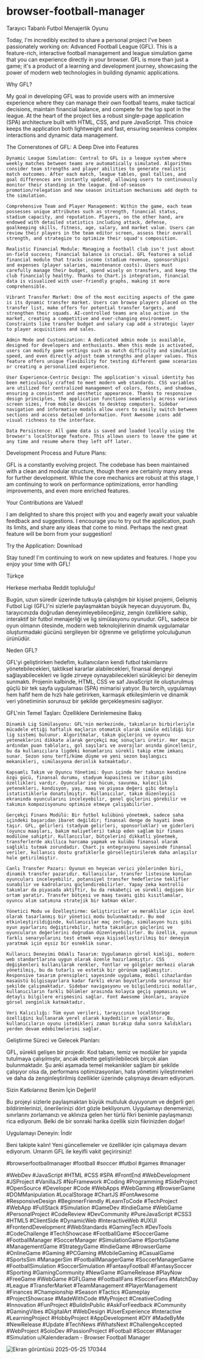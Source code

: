 # browser-football-manager
Tarayıcı Tabanlı Futbol Menajerlik Oyunu


Today, I'm incredibly excited to share a personal project I've been passionately working on: Advanced Football League (GFL). This is a feature-rich, interactive football management and league simulation game that you can experience directly in your browser. GFL is more than just a game; it's a product of a learning and development journey, showcasing the power of modern web technologies in building dynamic applications.

Why GFL?

My goal in developing GFL was to provide users with an immersive experience where they can manage their own football teams, make tactical decisions, maintain financial balance, and compete for the top spot in the league. At the heart of the project lies a robust single-page application (SPA) architecture built with HTML, CSS, and pure JavaScript. This choice keeps the application both lightweight and fast, ensuring seamless complex interactions and dynamic data management.

The Cornerstones of GFL: A Deep Dive into Features

    Dynamic League Simulation: Central to GFL is a league system where weekly matches between teams are automatically simulated. Algorithms consider team strengths and player abilities to generate realistic match outcomes. After each match, league tables, goal tallies, and goal differences are instantly updated, allowing users to continuously monitor their standing in the league. End-of-season promotion/relegation and new season initiation mechanisms add depth to the simulation.

    Comprehensive Team and Player Management: Within the game, each team possesses unique attributes such as strength, financial status, stadium capacity, and reputation. Players, on the other hand, are endowed with detailed statistics including attack, defense, goalkeeping skills, fitness, age, salary, and market value. Users can review their players in the team editor screen, assess their overall strength, and strategize to optimize their squad's composition.

    Realistic Financial Module: Managing a football club isn't just about on-field success; financial balance is crucial. GFL features a solid financial module that tracks income (stadium revenue, sponsorships) and expenses (player salaries, maintenance costs). Users must carefully manage their budget, spend wisely on transfers, and keep the club financially healthy. Thanks to Chart.js integration, financial data is visualized with user-friendly graphs, making it more comprehensible.

    Vibrant Transfer Market: One of the most exciting aspects of the game is its dynamic transfer market. Users can browse players placed on the transfer list, make offers for potential transfer targets, and strengthen their squads. AI-controlled teams are also active in the market, creating a competitive and ever-changing environment. Constraints like transfer budget and salary cap add a strategic layer to player acquisitions and sales.

    Admin Mode and Customization: A dedicated admin mode is available, designed for developers and enthusiasts. When this mode is activated, users can modify game settings such as match difficulty and simulation speed, and even directly adjust team strengths and player values. This feature offers unique flexibility for testing different game scenarios or creating a personalized experience.

    User Experience-Centric Design: The application's visual identity has been meticulously crafted to meet modern web standards. CSS variables are utilized for centralized management of colors, fonts, and shadows, ensuring a consistent and aesthetic appearance. Thanks to responsive design principles, the application functions seamlessly across various screen sizes, from mobile devices to desktop computers. Sidebar navigation and informative modals allow users to easily switch between sections and access detailed information. Font Awesome icons add visual richness to the interface.

    Data Persistence: All game data is saved and loaded locally using the browser's localStorage feature. This allows users to leave the game at any time and resume where they left off later.

Development Process and Future Plans:

GFL is a constantly evolving project. The codebase has been maintained with a clean and modular structure, though there are certainly many areas for further development. While the core mechanics are robust at this stage, I am continuing to work on performance optimizations, error handling improvements, and even more enriched features.

Your Contributions are Valued!

I am delighted to share this project with you and eagerly await your valuable feedback and suggestions. I encourage you to try out the application, push its limits, and share any ideas that come to mind. Perhaps the next great feature will be born from your suggestion!

Try the Application: Download

Stay tuned! I'm continuing to work on new updates and features. I hope you enjoy your time with GFL!

Türkçe

Herkese merhaba Reddit topluluğu!

Bugün, uzun süredir üzerinde tutkuyla çalıştığım bir kişisel projemi, Gelişmiş Futbol Ligi (GFL)'ni sizlerle paylaşmaktan büyük heyecan duyuyorum. Bu, tarayıcınızda doğrudan deneyimleyebileceğiniz, zengin özelliklere sahip, interaktif bir futbol menajerliği ve lig simülasyonu oyunudur. GFL, sadece bir oyun olmanın ötesinde, modern web teknolojilerinin dinamik uygulamalar oluşturmadaki gücünü sergileyen bir öğrenme ve geliştirme yolculuğunun ürünüdür.

Neden GFL?

GFL'yi geliştirirken hedefim, kullanıcıların kendi futbol takımlarını yönetebilecekleri, taktiksel kararlar alabilecekleri, finansal dengeyi sağlayabilecekleri ve ligde zirveye oynayabilecekleri sürükleyici bir deneyim sunmaktı. Projenin kalbinde, HTML, CSS ve saf JavaScript ile oluşturulmuş güçlü bir tek sayfa uygulaması (SPA) mimarisi yatıyor. Bu tercih, uygulamayı hem hafif hem de hızlı hale getirirken, karmaşık etkileşimlerin ve dinamik veri yönetiminin sorunsuz bir şekilde gerçekleşmesini sağlıyor.

GFL'nin Temel Taşları: Özelliklere Derinlemesine Bakış

    Dinamik Lig Simülasyonu: GFL'nin merkezinde, takımların birbirleriyle mücadele ettiği haftalık maçların otomatik olarak simüle edildiği bir lig sistemi bulunur. Algoritmalar, takım güçlerini ve oyuncu yeteneklerini dikkate alarak gerçekçi maç sonuçları üretir. Her maçın ardından puan tabloları, gol sayıları ve averajlar anında güncellenir, bu da kullanıcılara ligdeki konumlarını sürekli takip etme imkanı sunar. Sezon sonu terfi/küme düşme ve yeni sezon başlangıcı mekanikleri, simülasyona derinlik katmaktadır.

    Kapsamlı Takım ve Oyuncu Yönetimi: Oyun içinde her takımın kendine özgü gücü, finansal durumu, stadyum kapasitesi ve itibar gibi özellikleri vardır. Oyuncular ise hücum, savunma, kalecilik yetenekleri, kondisyon, yaş, maaş ve piyasa değeri gibi detaylı istatistiklerle donatılmıştır. Kullanıcılar, takım düzenleyici ekranında oyuncularını inceleyebilir, genel güçlerini görebilir ve takımın kompozisyonunu optimize etmeye çalışabilirler.

    Gerçekçi Finans Modülü: Bir futbol kulübünü yönetmek, sadece saha içindeki başarıdan ibaret değildir; finansal denge de hayati önem taşır. GFL, gelirleri (stadyum gelirleri, sponsorluklar) ve giderleri (oyuncu maaşları, bakım maliyetleri) takip eden sağlam bir finans modülüne sahiptir. Kullanıcılar, bütçelerini dikkatli yönetmek, transferlerde akıllıca harcama yapmak ve kulübü finansal olarak sağlıklı tutmak zorundadır. Chart.js entegrasyonu sayesinde finansal veriler, kullanıcı dostu grafiklerle görselleştirilerek daha anlaşılır hale getirilmiştir.

    Canlı Transfer Pazarı: Oyunun en heyecan verici yönlerinden biri, dinamik transfer pazarıdır. Kullanıcılar, transfer listesine konulan oyuncuları inceleyebilir, potansiyel transfer hedeflerine teklifler sunabilir ve kadrolarını güçlendirebilirler. Yapay zeka kontrollü takımlar da piyasada aktiftir, bu da rekabetçi ve sürekli değişen bir ortam yaratır. Transfer bütçesi ve maaş tavanı gibi kısıtlamalar, oyuncu alım satımına stratejik bir katman ekler.

    Yönetici Modu ve Özelleştirme: Geliştiriciler ve meraklılar için özel olarak tasarlanmış bir yönetici modu bulunmaktadır. Bu mod etkinleştirildiğinde, kullanıcılar maç zorluğu, simülasyon hızı gibi oyun ayarlarını değiştirebilir, hatta takımların güçlerini ve oyuncuların değerlerini doğrudan düzenleyebilirler. Bu özellik, oyunun farklı senaryolarını test etmek veya kişiselleştirilmiş bir deneyim yaratmak için eşsiz bir esneklik sunar.

    Kullanıcı Deneyimi Odaklı Tasarım: Uygulamanın görsel kimliği, modern web standartlarına uygun olarak özenle hazırlanmıştır. CSS değişkenleri kullanılarak renkler, fontlar ve gölgeler merkezi olarak yönetilmiş, bu da tutarlı ve estetik bir görünüm sağlamıştır. Responsive tasarım prensipleri sayesinde uygulama, mobil cihazlardan masaüstü bilgisayarlara kadar farklı ekran boyutlarında sorunsuz bir şekilde çalışmaktadır. Sidebar navigasyonu ve bilgilendirici modallar, kullanıcıların farklı bölümler arasında kolayca geçiş yapmasını ve detaylı bilgilere erişmesini sağlar. Font Awesome ikonları, arayüze görsel zenginlik katmaktadır.

    Veri Kalıcılığı: Tüm oyun verileri, tarayıcının localStorage özelliğini kullanarak yerel olarak kaydedilir ve yüklenir. Bu, kullanıcıların oyunu istedikleri zaman bırakıp daha sonra kaldıkları yerden devam edebilmelerini sağlar.

Geliştirme Süreci ve Gelecek Planları:

GFL, sürekli gelişen bir projedir. Kod tabanı, temiz ve modüler bir yapıda tutulmaya çalışılmıştır, ancak elbette geliştirilebilecek birçok alan bulunmaktadır. Şu anki aşamada temel mekanikler sağlam bir şekilde çalışıyor olsa da, performans optimizasyonları, hata yönetimi iyileştirmeleri ve daha da zenginleştirilmiş özellikler üzerinde çalışmaya devam ediyorum.

Sizin Katkılarınız Benim İçin Değerli!

Bu projeyi sizlerle paylaşmaktan büyük mutluluk duyuyorum ve değerli geri bildirimlerinizi, önerilerinizi dört gözle bekliyorum. Uygulamayı denemenizi, sınırlarını zorlamanızı ve aklınıza gelen her türlü fikri benimle paylaşmanızı rica ediyorum. Belki de bir sonraki harika özellik sizin fikrinizden doğar!

Uygulamayı Deneyin: İndir

Beni takipte kalın! Yeni güncellemeler ve özellikler için çalışmaya devam ediyorum. Umarım GFL ile keyifli vakit geçirirsiniz!

#browserfootballmanager #football #soccer #futbol #games #manager

#WebDev #JavaScript #HTML #CSS #SPA #FrontEnd #WebDevelopment #JSProject #VanillaJS #NoFramework #Coding #Programming #SideProject #OpenSource #Developer #Code #WebApps #WebGaming #BrowserGame #DOMManipulation #LocalStorage #ChartJS #FontAwesome #ResponsiveDesign #BeginnerFriendly #LearnToCode #TechProject #WebApp #FullStack #Simulation #GameDev #IndieGame #WebGame #PersonalProject #CodeReview #DevCommunity #PureJavaScript #CSS3 #HTML5 #ClientSide #DynamicWeb #InteractiveWeb #UXUI #FrontendDevelopment #WebStandards #GamingTech #DevTools #CodeChallenge #TechShowcase #FootballGame #SoccerGame #FootballManager #SoccerManager #SimulationGame #SportsGame #ManagementGame #StrategyGame #IndieGame #BrowserGame #OnlineGame #Gaming #PCGaming #MobileGaming #CasualGame #SportsSim #ManagerSim #FootballManagerGame #SoccerManagerGame #FootballSimulation #SoccerSimulation #FantasyFootball #FantasySoccer #Sporting #GamingCommunity #NewGame #GameRelease #PlayNow #FreeGame #WebGame #GFLGame #FootballFans #SoccerFans #MatchDay #League #TransferMarket #TeamManagement #PlayerManagement #Finances #Championship #Season #Tactics #Gameplay #ProjectShowcase #MadeWithCode #MyProject #CreativeCoding #Innovation #FunProject #BuildInPublic #AskForFeedback #Community #GamingVibes #DigitalArt #WebDesign #UserExperience #Interactive #LearningProject #HobbyProject #AppDevelopment #DIY #MadeByMe #NewRelease #Update #TechNews #WhatsNext #ChallengeAccepted #WebProject #SoloDev #PassionProject #Football #Soccer #Manager #Simulation
u/Kalenderadam - Browser Football Manager

![Ekran görüntüsü 2025-05-25 170344](https://github.com/user-attachments/assets/8cbf86bb-061c-4920-9d50-e8ab34d32cfc)


